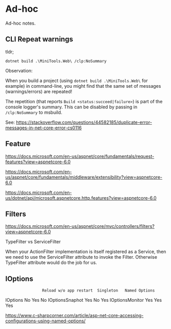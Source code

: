 # Ad-hoc

Ad-hoc notes.

## CLI Repeat warnings

tldr;

`dotnet build .\MiniTools.Web\ /clp:NoSummary`

Observation:

When you build a project (using `dotnet build .\MiniTools.Web\` for example) in command-line,
you might find that the same set of messages (warnings/errors) are repeated!

The repetition (that reports `Build <status:succeed|failure>`)  is part of the console logger's summary. 
This can be disabled by passing in `/clp:NoSummary` to msbuild. 

See: https://stackoverflow.com/questions/44582185/duplicate-error-messages-in-net-core-error-cs0116

## Feature

https://docs.microsoft.com/en-us/aspnet/core/fundamentals/request-features?view=aspnetcore-6.0

https://docs.microsoft.com/en-us/aspnet/core/fundamentals/middleware/extensibility?view=aspnetcore-6.0

https://docs.microsoft.com/en-us/dotnet/api/microsoft.aspnetcore.http.features?view=aspnetcore-6.0


## Filters

https://docs.microsoft.com/en-us/aspnet/core/mvc/controllers/filters?view=aspnetcore-6.0


TypeFilter vs ServiceFilter

When your ActionFilter implementation is itself registered as a Service, 
then we need to use the ServiceFilter attribute to invoke the Filter. 
Otherwise TypeFilter attribute would do the job for us.

## IOptions


			        Reload w/o app restart	Singleton	Named Options
IOptions<T>		    No			            Yes		    No
IOptionsSnaphot<T>	Yes			            No		    Yes
IOptionsMonitor<T>	Yes			            Yes		    Yes

https://www.c-sharpcorner.com/article/asp-net-core-accessing-configurations-using-named-options/


